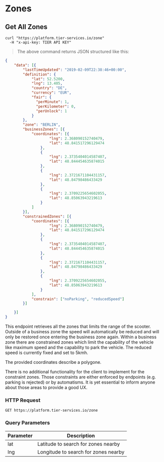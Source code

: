 
# Zones

## Get All Zones

```shell
curl "https://platform.tier-services.io/zone"
  -H "x-api-key: TIER API KEY"
```

> The above command returns JSON structured like this:

```json
{
	"data": [{
		"lastTimeUpdated": "2019-02-09T22:38:46+00:00",
		"definition": {
			"lat": 52.5200,
			"lng": 13.405,
			"country": "DE",
			"currency": "EUR",
			"fair": {
			  "perMinute": 1,
			  "perKilometer": 0,
			  "perUnlock": 1
			}
		},
		"zone": "BERLIN",
		"businessZones": [{
			"coordinates": [{
					"lng": 2.368090152740479,
					"lat": 48.841517296129474
				},
				{
					"lng": 2.3735404014587407,
					"lat": 48.844454635874015
				},
				{
					"lng": 2.3721671104431157,
					"lat": 48.84798486433429
				},
				{
					"lng": 2.3709225654602055,
					"lat": 48.85063943219613
				}
			]
		}],
		"constrainedZones": [{
			"coordinates": [{
					"lng": 2.368090152740479,
					"lat": 48.841517296129474
				},
				{
					"lng": 2.3735404014587407,
					"lat": 48.844454635874015
				},
				{
					"lng": 2.3721671104431157,
					"lat": 48.84798486433429
				},
				{
					"lng": 2.3709225654602055,
					"lat": 48.85063943219613
				}
			],
			"constrain": ["noParking", "reducedSpeed"]
		}]

	}]
}
```

This endpoint retrieves all the zones that limits the range of the scooter. Outside of a business zone
the speed will automatically be reduced and will only be restored once entering the business zone again.
Within a business zone there are constrained zones which limit the capability of the vehicle like maximum
speed and the capability to park the vehicle. The reduced speed is currently fixed and set to 5kmh.

The provided coordinates describe a polygone.

<aside class="notice">
There is no additional functionality for the client to implement for the constraint zones. Those constraints are either enforced by endpoints (e.g. parking is rejected)
or by automatisms. It is yet essential to inform anyone about those areas to provide a good UX.
</aside>

### HTTP Request

`GET https://platform.tier-services.io/zone`

### Query Parameters

Parameter  | Description
--------- | -----------
lat | Latitude to search for zones nearby
lng | Longitude to search for zones nearby
